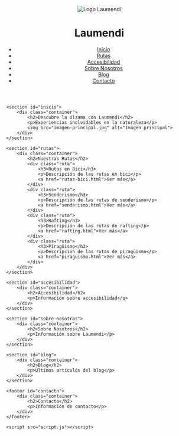 <!DOCTYPE html>
<html lang="es">
<head>
    <meta charset="UTF-8">
    <meta name="viewport" content="width=device-width, initial-scale=1.0">
    <title>Laumendi - Aventuras en la Ulzama</title>
    <link rel="stylesheet" href="style.css"> </head>
<body>
    <header>
        <div class="container">
            <img src="logo.png" alt="Logo Laumendi">
            <h1>Laumendi</h1>
            <nav>
                <ul>
                    <li><a href="#inicio">Inicio</a></li>
                    <li><a href="#rutas">Rutas</a></li>
                    <li><a href="#accesibilidad">Accesibilidad</a></li>
                    <li><a href="#sobre-nosotros">Sobre Nosotros</a></li>
                    <li><a href="#blog">Blog</a></li>
                    <li><a href="#contacto">Contacto</a></li>
                </ul>
            </nav>
        </div>
    </header>

    <section id="inicio">
        <div class="container">
            <h2>Descubre la Ulzama con Laumendi</h2>
            <p>Experiencias inolvidables en la naturaleza</p>
            <img src="imagen-principal.jpg" alt="Imagen principal">
        </div>
    </section>

    <section id="rutas">
        <div class="container">
            <h2>Nuestras Rutas</h2>
            <div class="ruta">
                <h3>Rutas en Bici</h3>
                <p>Descripción de las rutas en bici</p>
                <a href="rutas-bici.html">Ver más</a>
            </div>
            <div class="ruta">
                <h3>Senderismo</h3>
                <p>Descripción de las rutas de senderismo</p>
                <a href="senderismo.html">Ver más</a>
            </div>
            <div class="ruta">
                <h3>Rafting</h3>
                <p>Descripción de las rutas de rafting</p>
                <a href="rafting.html">Ver más</a>
            </div>
            <div class="ruta">
                <h3>Piragüismo</h3>
                <p>Descripción de las rutas de piragüismo</p>
                <a href="piraguismo.html">Ver más</a>
            </div>
        </div>
    </section>

    <section id="accesibilidad">
        <div class="container">
            <h2>Accesibilidad</h2>
            <p>Información sobre accesibilidad</p>
        </div>
    </section>

    <section id="sobre-nosotros">
        <div class="container">
            <h2>Sobre Nosotros</h2>
            <p>Información sobre Laumendi</p>
        </div>
    </section>

    <section id="blog">
        <div class="container">
            <h2>Blog</h2>
            <p>Últimos artículos del blog</p>
        </div>
    </section>

    <footer id="contacto">
        <div class="container">
            <h2>Contacto</h2>
            <p>Información de contacto</p>
        </div>
    </footer>

    <script src="script.js"></script>
</body>
</html>
